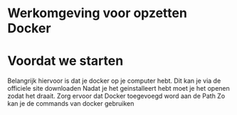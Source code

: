 # Werkomgeving voor opzetten Docker

# Voordat we starten
Belangrijk hiervoor is dat je docker op je computer hebt. Dit kan je via de officiele site downloaden
Nadat je het geinstalleert hebt moet je het openen zodat het draait. Zorg ervoor dat Docker toegevoegd word aan de Path
Zo kan je de commands van docker gebruiken
